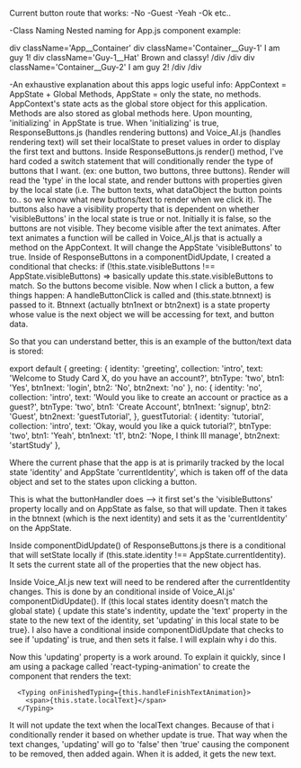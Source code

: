 Current button route that works:
-No
-Guest
-Yeah
-Ok etc..

-Class Naming
Nested naming for App.js component example:

div className='App__Container'
   div className='Container__Guy-1'
    I am guy 1!
        div className='Guy-1__Hat'
        Brown and classy!
        /div
    /div
    div className='Container__Guy-2'
      I am guy 2!
    /div
/div


-An exhaustive explanation about this apps logic
useful info: AppContext = AppState + Global Methods, AppState = only the state, no methods.
AppContext's state acts as the global store object for this application.
Methods are also stored as global methods here.
Upon mounting, 'initializing' in AppState is true.
When 'initializing' is true, ResponseButtons.js (handles rendering buttons) and Voice_AI.js (handles rendering text)
    will set their localState to preset values in order to display the first text and buttons.
Inside ResponseButtons.js render() method, I've hard coded a switch statement
that will conditionally render the type of buttons that I want. (ex: one button, two buttons, three buttons). Render will read the 'type' in the local state, and render buttons with properties given by the local state (i.e. The button texts, what dataObject the button points to.. so we know what new buttons/text to render when we click it). The buttons also have a visibility property that is dependent on whether 'visibleButtons' in the local state is true or not. Initially it is false, so the buttons are not visible. They become visible after the text animates. After text animates a function will be called in Voice_AI.js that is actually a method on the AppContext. It will change the AppState 'visibleButtons' to true. Inside of ResponseButtons in a componentDidUpdate, I created a conditional that checks: if (!this.state.visibleButtons !== AppState.visibleButtons) => basically update this.state.visibleButtons to match. So the buttons become visible. Now when I click a button, a few things happen: 
A handleButtonClick is called and (this.state.btnnext) is passed to it. Btnnext
(actually btn1next or btn2next) is a state property whose value is the next
object we will be accessing for text, and button data.

So that you can understand better, this is an example of the button/text data
is stored:

export default {
    greeting: {
        identity: 'greeting',
        collection: 'intro',
        text: 'Welcome to Study Card X, do you have an account?',
        btnType: 'two',
        btn1: 'Yes',
        btn1next: 'login',
        btn2: 'No',
        btn2next: 'no'
    },
    no: {
        identity: 'no',
        collection: 'intro',
        text: 'Would you like to create an account or practice as a guest?',
        btnType: 'two',
        btn1: 'Create Account',
        btn1next: 'signup',
        btn2: 'Guest',
        btn2next: 'guestTutorial',
    },
    guestTutorial: {
        identity: 'tutorial',
        collection: 'intro',
        text: 'Okay, would you like a quick tutorial?',
        btnType: 'two',
        btn1: 'Yeah',
        btn1next: 't1',
        btn2: 'Nope, I think Ill manage',
        btn2next: 'startStudy'
    },

Where the current phase that the app is at is primarily tracked by the local state 'identity' and AppState 'currentIdentity', which is taken off of the data object and set to the states upon clicking a button.

This is what the buttonHandler does --> it first set's the 
'visibleButtons' property locally and on AppState as false, so that will update. Then it takes in the btnnext (which is the next identity) and sets it as the 'currentIdentity' on the AppState.

Inside componentDidUpdate() of ResponseButtons.js there is a conditional that will setState locally if (this.state.identity !== AppState.currentIdentity). It sets the current state all of the properties that the new object has.

Inside Voice_AI.js new text will need to be rendered after the currentIdentity changes. This is done by an conditional inside of Voice_AI.js' componentDidUpdate(). If (this local states identity doesn't match the global state) { update this state's indentity, update the 'text' property in the state to the new text of the identity, set 'updating' in this local state to be true}. I also have a conditional inside componentDidUpdate that checks to see if 'updating' is true, and then sets it false. I will explain why i do this.

Now this 'updating' property is a work around. To explain it quickly, since I am using a package called 'react-typing-animation' to create the component that renders the text: 

      <Typing onFinishedTyping={this.handleFinishTextAnimation}>
        <span>{this.state.localText}</span>
      </Typing>

It will not update the text when the localText changes. Because of that i conditionally render it based on whether update is true. That way when the text changes, 'updating' will go to 'false' then 'true' causing the component to be removed, then added again. When it is added, it gets the new text.

